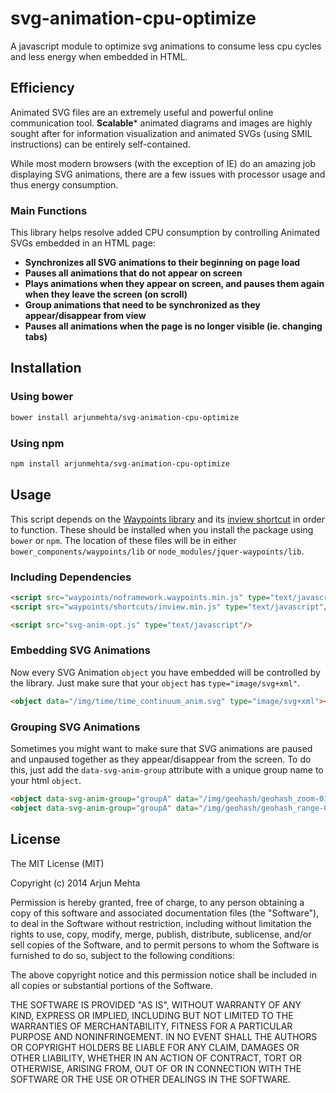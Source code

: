 svg-animation-cpu-optimize
==========================

A javascript module to optimize svg animations to consume less cpu cycles and less energy when embedded in HTML.

## Efficiency
Animated SVG files are an extremely useful and powerful online communication tool. **Scalable*** animated diagrams and images are highly sought after for information visualization and animated SVGs (using SMIL instructions) can be entirely self-contained.

While most modern browsers (with the exception of IE) do an amazing job displaying SVG animations, there are a few issues with processor usage and thus energy consumption.

### Main Functions
This library helps resolve added CPU consumption by controlling Animated SVGs embedded in an HTML page:

- **Synchronizes all SVG animations to their beginning on page load**
- **Pauses all animations that do not appear on screen**
- **Plays animations when they appear on screen, and pauses them again when they leave the screen (on scroll)**
- **Group animations that need to be synchronized as they appear/disappear from view**
- **Pauses all animations when the page is no longer visible (ie. changing tabs)**



## Installation

### Using bower
```bash
bower install arjunmehta/svg-animation-cpu-optimize
```

### Using npm
```bash
npm install arjunmehta/svg-animation-cpu-optimize
```

## Usage
This script depends on the [Waypoints library](https://github.com/imakewebthings/waypoints/blob/master/lib/noframework.waypoints.min.js) and its [inview shortcut](https://github.com/imakewebthings/waypoints/blob/master/lib/shortcuts/inview.min.js) in order to function. These should be installed when you install the package using `bower` or `npm`. The location of these files will be in either `bower_components/waypoints/lib` or `node_modules/jquer-waypoints/lib`.

### Including Dependencies
```html
<script src="waypoints/noframework.waypoints.min.js" type="text/javascript"/>
<script src="waypoints/shortcuts/inview.min.js" type="text/javascript"/>

<script src="svg-anim-opt.js" type="text/javascript"/>
```

### Embedding SVG Animations
Now every SVG Animation `object` you have embedded will be controlled by the library. Just make sure that your `object` has `type="image/svg+xml"`.

```html
<object data="/img/time/time_continuum_anim.svg" type="image/svg+xml"></object>
```

### Grouping SVG Animations
Sometimes you might want to make sure that SVG animations are paused and unpaused together as they appear/disappear from the screen. To do this, just add the `data-svg-anim-group` attribute with a unique group name to your html `object`.

```html
<object data-svg-anim-group="groupA" data="/img/geohash/geohash_zoom-01.svg" type="image/svg+xml"></object>
<object data-svg-anim-group="groupA" data="/img/geohash/geohash_range-01a.svg" type="image/svg+xml"></object>
```

## License

The MIT License (MIT)

Copyright (c) 2014 Arjun Mehta

Permission is hereby granted, free of charge, to any person obtaining a copy of this software and associated documentation files (the "Software"), to deal in the Software without restriction, including without limitation the rights to use, copy, modify, merge, publish, distribute, sublicense, and/or sell copies of the Software, and to permit persons to whom the Software is furnished to do so, subject to the following conditions:

The above copyright notice and this permission notice shall be included in all copies or substantial portions of the Software.

THE SOFTWARE IS PROVIDED "AS IS", WITHOUT WARRANTY OF ANY KIND, EXPRESS OR IMPLIED, INCLUDING BUT NOT LIMITED TO THE WARRANTIES OF MERCHANTABILITY, FITNESS FOR A PARTICULAR PURPOSE AND NONINFRINGEMENT. IN NO EVENT SHALL THE
AUTHORS OR COPYRIGHT HOLDERS BE LIABLE FOR ANY CLAIM, DAMAGES OR OTHER LIABILITY, WHETHER IN AN ACTION OF CONTRACT, TORT OR OTHERWISE, ARISING FROM, OUT OF OR IN CONNECTION WITH THE SOFTWARE OR THE USE OR OTHER DEALINGS IN THE SOFTWARE.
